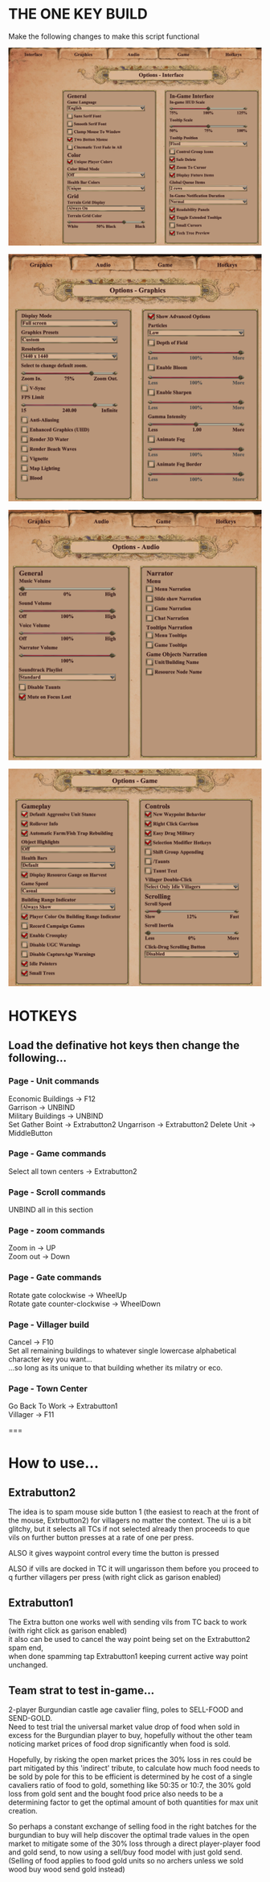 # THE ONE KEY BUILD

Make the following changes to make this script functional

![Alt text](image.png)  
  
![Alt text](image-1.png)  
  
![Alt text](image-2.png)  
  
![Alt text](image-3.png)  
  
  
# HOTKEYS  
## Load the definative hot keys then change the following...  
  
### Page - Unit commands  
Economic Buildings -> F12  
Garrison -> UNBIND  
Military Buildings -> UNBIND  
Set Gather Boint -> Extrabutton2 
Ungarrison -> Extrabutton2 
Delete Unit -> MiddleButton
  
### Page - Game commands  
Select all town centers -> Extrabutton2  
  
### Page - Scroll commands  
UNBIND all in this section  
  
### Page - zoom commands  
Zoom in -> UP  
Zoom out -> Down  
  
### Page - Gate commands  
Rotate gate colockwise -> WheelUp  
Rotate gate counter-clockwise -> WheelDown  
  
### Page - Villager build  
Cancel -> F10  
Set all remaining buildings to whatever single lowercase alphabetical character key you want...  
...so long as its unique to that building whether its milatry or eco.  

### Page - Town Center  
Go Back To Work -> Extrabutton1  
Villager -> F11  

===

# How to use...
## Extrabutton2  
The idea is to spam mouse side button 1 (the easiest to reach at the front of the mouse, Extrbutton2) for villagers no matter the context.
The ui is a bit glitchy, but it selects all TCs if not selected already then proceeds to que vils on further button presses at a rate of one per press.  
  
ALSO it gives waypoint control every time the button is pressed  
  
ALSO if vills are docked in TC it will ungarisson them before you proceed to q further villagers per press (with right click as garison enabled)
  
## Extrabutton1  
The Extra button one works well with sending vils from TC back to work (with right click as garison enabled)  
it also can be used to cancel the way point being set on the Extrabutton2 spam end,  
when done spamming tap Extrabutton1 keeping current active way point unchanged.

## Team strat to test in-game...  

2-player Burgundian castle age cavalier fling, poles to SELL-FOOD and SEND-GOLD.  
Need to test trial the universal market value drop of food when sold in excess for the Burgundian player to buy, hopefully without the other team noticing market prices of food drop significantly when food is sold.  
  
Hopefully, by risking the open market prices the 30% loss in res could be part mitigated by this 'indirect' tribute, to calculate how much food needs to be sold by pole for this to be efficient is determined by he cost of a single cavaliers ratio of food to gold, something like 50:35 or 10:7, the 30% gold loss from gold sent and the bought food price also needs to be a determining factor to get the optimal amount of both quantities for max unit creation.   
  
So perhaps a constant exchange of selling food in the right batches for the burgundian to buy will help discover the optimal trade values in the open market to mitigate some of the 30% loss through a direct player-player food and gold send, to now using a sell/buy food model with just gold send. (Selling of food applies to food gold units so no archers unless we sold wood buy wood send gold instead)   

